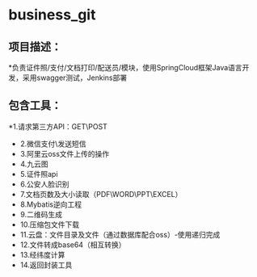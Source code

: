 # business_git
## 项目描述：
*负责证件照/支付/文档打印/配送员/模块，使用SpringCloud框架Java语言开发，采用swagger测试，Jenkins部署
## 包含工具：
*1.请求第三方API：GET\POST
* 2.微信支付\发送短信
* 3.阿里云oss文件上传的操作
* 4.九云图
* 5.证件照api
* 6.公安人脸识别
* 7.文档页数及大小读取（PDF\WORD\PPT\EXCEL）
* 8.Mybatis逆向工程
* 9.二维码生成
* 10.压缩包文件下载
* 11.云盘：文件目录及文件（通过数据库配合oss）-使用递归完成
* 12.文件转成base64（相互转换）
* 13.经纬度计算
* 14.返回封装工具

